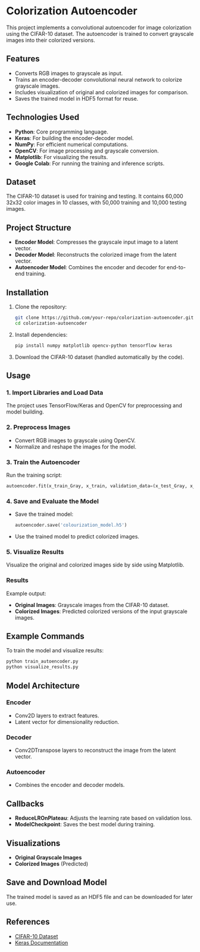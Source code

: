 # Colorization Autoencoder

This project implements a convolutional autoencoder for image colorization using the CIFAR-10 dataset. The autoencoder is trained to convert grayscale images into their colorized versions.

## Features

- Converts RGB images to grayscale as input.
- Trains an encoder-decoder convolutional neural network to colorize grayscale images.
- Includes visualization of original and colorized images for comparison.
- Saves the trained model in HDF5 format for reuse.

## Technologies Used

- **Python**: Core programming language.
- **Keras**: For building the encoder-decoder model.
- **NumPy**: For efficient numerical computations.
- **OpenCV**: For image processing and grayscale conversion.
- **Matplotlib**: For visualizing the results.
- **Google Colab**: For running the training and inference scripts.

## Dataset

The CIFAR-10 dataset is used for training and testing. It contains 60,000 32x32 color images in 10 classes, with 50,000 training and 10,000 testing images.

## Project Structure

- **Encoder Model**: Compresses the grayscale input image to a latent vector.
- **Decoder Model**: Reconstructs the colorized image from the latent vector.
- **Autoencoder Model**: Combines the encoder and decoder for end-to-end training.

## Installation

1. Clone the repository:
   ```bash
   git clone https://github.com/your-repo/colorization-autoencoder.git
   cd colorization-autoencoder
   ```

2. Install dependencies:
   ```bash
   pip install numpy matplotlib opencv-python tensorflow keras
   ```

3. Download the CIFAR-10 dataset (handled automatically by the code).

## Usage

### 1. Import Libraries and Load Data
The project uses TensorFlow/Keras and OpenCV for preprocessing and model building.

### 2. Preprocess Images
- Convert RGB images to grayscale using OpenCV.
- Normalize and reshape the images for the model.

### 3. Train the Autoencoder
Run the training script:
```python
autoencoder.fit(x_train_Gray, x_train, validation_data=(x_test_Gray, x_test), epochs=30, batch_size=32, callbacks=callbacks)
```

### 4. Save and Evaluate the Model
- Save the trained model:
  ```python
  autoencoder.save('colourization_model.h5')
  ```
- Use the trained model to predict colorized images.

### 5. Visualize Results
Visualize the original and colorized images side by side using Matplotlib.

### Results
Example output:
- **Original Images**: Grayscale images from the CIFAR-10 dataset.
- **Colorized Images**: Predicted colorized versions of the input grayscale images.

## Example Commands
To train the model and visualize results:
```bash
python train_autoencoder.py
python visualize_results.py
```

## Model Architecture

### Encoder
- Conv2D layers to extract features.
- Latent vector for dimensionality reduction.

### Decoder
- Conv2DTranspose layers to reconstruct the image from the latent vector.

### Autoencoder
- Combines the encoder and decoder models.

## Callbacks
- **ReduceLROnPlateau**: Adjusts the learning rate based on validation loss.
- **ModelCheckpoint**: Saves the best model during training.

## Visualizations
- **Original Grayscale Images**
- **Colorized Images** (Predicted)

## Save and Download Model
The trained model is saved as an HDF5 file and can be downloaded for later use.

## References

- [CIFAR-10 Dataset](https://www.cs.toronto.edu/~kriz/cifar.html)
- [Keras Documentation](https://keras.io)

